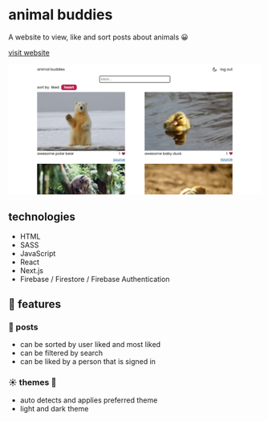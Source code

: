 # animal buddies

A website to view, like and sort posts about animals 😀

[visit website](https://animal-buddies.vercel.app/)

![animal buddies home page](https://github.com/colorlessenergy/animal-buddies/blob/main/README-home.png "animal buddies home page")

## technologies

* HTML
* SASS
* JavaScript
* React 
* Next.js
* Firebase / Firestore / Firebase Authentication

## 📜 features

### 🎨 posts

* can be sorted by user liked and most liked
* can be filtered by search
* can be liked by a person that is signed in

### ☀️ themes 🌙

* auto detects and applies preferred theme
* light and dark theme
